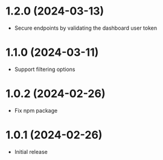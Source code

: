 # 1.2.0 (2024-03-13)

- Secure endpoints by validating the dashboard user token

# 1.1.0 (2024-03-11)

- Support filtering options

# 1.0.2 (2024-02-26)

- Fix npm package

# 1.0.1 (2024-02-26)

- Initial release

